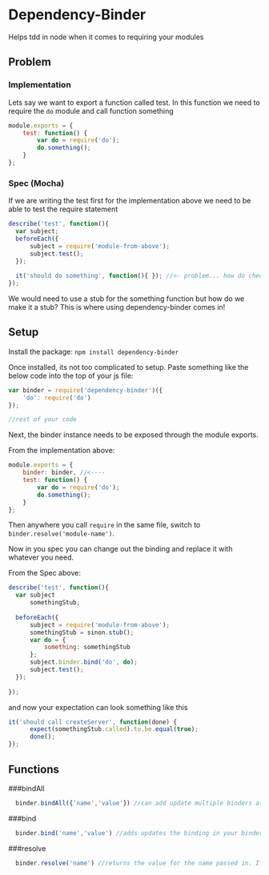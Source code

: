 # Dependency-Binder
Helps tdd in node when it comes to requiring your modules 

## Problem
### Implementation

Lets say we want to export a function called test.
In this function we need to require the `do` module and call function something

```javascript
module.exports = {
    test: function() {
        var do = require('do');
        do.something();
    }
};
```

### Spec (Mocha)
If we are writing the test first for the implementation above we need to be
able to test the require statement

```javascript
describe('test', function(){
  var subject;
  beforeEach({
      subject = require('module-from-above');
      subject.test();
  });
  
  it('should do something', function(){ }); //<- problem... how do check that something was called on do?
});
```

We would need to use a stub for the something function but how do we make it a stub?
This is where using dependency-binder comes in!


## Setup
Install the package:
`npm install dependency-binder`

Once installed, its not too complicated to setup. Paste something like the below code into the top of your js file:

```javascript
var binder = require('dependency-binder')({
    'do': require('do')
});

//rest of your code 
```

Next, the binder instance needs to be exposed through the module exports.

From the implementation above:
```javascript
module.exports = {
    binder: binder, //<----
    test: function() {
        var do = require('do');
        do.something();
    }
};
```

Then anywhere you call `require` in the same file, switch to `binder.resolve('module-name')`.

Now in you spec you can change out the binding and replace it with whatever you need.

From the Spec above:

```javascript
describe('test', function(){
  var subject
      somethingStub;
      
  beforeEach({
      subject = require('module-from-above');
      somethingStub = sinon.stub();
      var do = {
          something: somethingStub
      };
      subject.binder.bind('do', do);
      subject.test();
  });
  
});
```

and now your expectation can look something like this

```javascript
it('should call createServer', function(done) {
      expect(somethingStub.called).to.be.equal(true);
      done();
});
```

## Functions

###bindAll
```javascript
  binder.bindAll({'name','value'}) //can add update multiple binders at once in the binder
```

###bind
```javascript
  binder.bind('name','value') //adds updates the binding in your binder
```

###resolve
```javascript
  binder.resolve('name') //returns the value for the name passed in. If none exists, returns null
```
